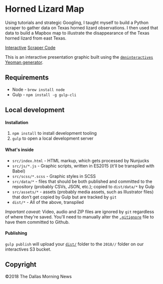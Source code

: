 # Horned Lizard Map

Using tutorials and strategic Googling, I taught myself to build a Python scraper to gather data on Texas horned lizard observations. I then used that data to build a Mapbox map to illustrate the disappearance of the Texas horned lizard from east Texas. 

[Interactive](https://interactives.dallasnews.com/2018/the-disappearing-horny-toad/)
[Scraper Code](https://github.com/alma19/dmnprojects/tree/master/scraper_horned_lizard)

This is an interactive presentation graphic built using the [`dmninteractives` Yeoman generator](https://github.com/DallasMorningNews/generator-dmninteractives).

## Requirements

- Node - `brew install node`
- Gulp - `npm install -g gulp-cli`

## Local development

#### Installation

1. `npm install` to install development tooling
2. `gulp` to open a local development server

#### What's inside

- `src/index.html` - HTML markup, which gets processed by Nunjucks
- `src/js/*.js` - Graphic scripts, written in ES2015 (it'll be transpiled with Babel)
- `src/scss/*.scss` - Graphic styles in SCSS
- `src/data/*` - files that should be both published and committed to the repository (probably CSVs, JSON, etc.); copied to `dist/data/*` by Gulp
- `src/assets/*` - assets (probably media assets, such as Illustrator files) that don’t get copied by Gulp but are tracked by `git`
- `dist/*` - All of the above, transpiled

_Important caveat:_ Video, audio and ZIP files are ignored by `git` regardless of where they're saved. You'll need to manually alter the [`.gitignore`](.gitignore) file to have them committed to Github.

#### Publishing

`gulp publish` will upload your [`dist/`](dist/) folder to the `2018//` folder on our interactives S3 bucket.

## Copyright

&copy;2018 The Dallas Morning News

